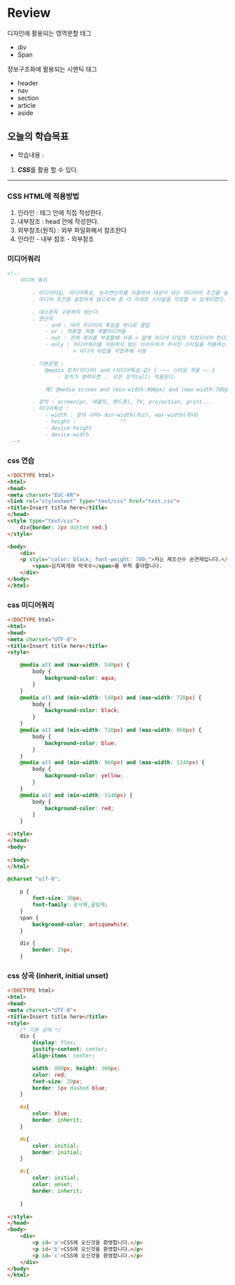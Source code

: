 # Review
디자인에 활용되는 영역분할 태그
- div
- Span

정보구조화에 활용되는 시멘틱 태그
- header
- nav
- section
- article
- aside

## 오늘의 학습목표
- 학습내용 :
1) ***CSS***를 활용 할 수 있다.

------------------------------------------------------------------------------------------------

### CSS HTML에 적용방법
1. 인라인 : 태그 안에 직접 작성한다.
2. 내부참조 : head 안에 작성한다.
3. 외부참조(원칙) : 외부 파일화해서 참조한다
4. 인라인 - 내부 참조 - 외부참조 


### 미디어쿼리
```html
<!-- 
	미디어 쿼리

		. 미디어타입, 미디어특성, 논리연산자를 이용하여 대상이 되는 미디어의 조건을 설정한다.
		. 미디어 조건을 설정하게 됨으로써 좀 더 자세한 스타일을 지정할 수 있게되었다.

		. 대소문자 구분하지 않는다.
		. 연산자
			- and : 여러 미디어의 특징을 하나로 결합
			- or : 적용할 개별 개별미디어들
			- not : 전체 쿼리를 부정할때 사용 > 앞에 미디어 타입이 지정되어야 한다.
			- only : 미디어쿼리를 지원하지 않는 브라우저가 주어진 스타일을 적용하는 것 방지
					 > 미디어 타입을 지정후에 사용

		. 기본문법 :
			@media 장치(미디어) and (미디어특성:값) { ~~~ 스타일 적용 ~~ }
				- 장치가 생략되면... 모든 장치(all) 적용된다.

			예) @media screen and (min-width:400px) and (max-width:700px) {~~}

		. 장치 : screen(pc, 테블릿, 핸드폰), TV, projection, print...
		. 미디어특성 : 
			- width : 창의 너비> min-width(최소), max-width(최대)
			- height : 				""
			- device-height
			- device-width
 -->		
```


### css 연습
```html
<!DOCTYPE html>
<html>
<head>
<meta charset="EUC-KR">
<link rel="stylesheet" type="text/css" href="test.css">
<title>Insert title here</title>
</head>
<style type="text/css">
	div{border: 2px dotted red;}
</style>

<body>
	<div>
	<p style="color: black; font-weight: 700;">저는 체조선수 손연재입니다.</p>
		<span>김치찌개와 막국수</span>를 무척 좋아합니다.
	</div>
</body>
</html>
```

### css 미디어쿼리
```html
<!DOCTYPE html>
<html>
<head>
<meta charset="UTF-8">
<title>Insert title here</title>
<style>

	@media all and (max-width: 540px) {
		body {
			background-color: aqua;
		}
	}
	@media all and (min-width: 540px) and (max-width: 720px) {
		body {
			background-color: black;
		}
	}
	@media all and (min-width: 720px) and (max-width: 960px) {
		body {
			background-color: blue;
		}
	}
	@media all and (min-width: 960px) and (max-width: 1140px) {
		body {
			background-color: yellow;
		}
	}
	@media all and (min-width: 1140px) {
		body {
			background-color: red;
		}
	}

</style>
</head>
<body>
	
</body>
</html>
```

```css
@charset "utf-8";

	p {
		font-size: 30px;
		font-family: 궁서체,굴림체;
	}
	span {
		background-color: antiquewhite;
	}

	div {
		border: 20px;
	}
```

### css 상곡 (inherit, initial unset)
```html
<!DOCTYPE html>
<html>
<head>
<meta charset="UTF-8">
<title>Insert title here</title>
<style>
	/* 기본 상태 */
	div {
		display: flex;
		justify-content: center;
		align-items: center;

		width: 800px; height: 300px;
		color: red;
		font-size: 20px;
		border: 5px dashed blue;
	}

	#a{
		color: blue;
		border: inherit;
	}

	#b{
		color: initial;
		border: initial;
	}

	#c{
		color: initial;
		color: unset;
		border: inherit;
		
	}

</style>
</head>
<body>
	<div>
		<p id='a'>CSS에 오신것을 환영합니다.</p>
		<p id='b'>CSS에 오신것을 환영합니다.</p>
		<p id='c'>CSS에 오신것을 환영합니다.</p>
	</div>
</body>
</html>
```
